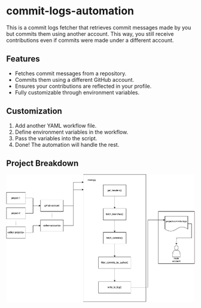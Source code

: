 # commit-logs-automation 

This is a commit logs fetcher that retrieves commit messages made by you but commits them using another account. This way, you still receive contributions even if commits were made under a different account.

## Features
- Fetches commit messages from a repository.
- Commits them using a different GitHub account.
- Ensures your contributions are reflected in your profile.
- Fully customizable through environment variables.

## Customization
1. Add another YAML workflow file.
2. Define environment variables in the workflow.
3. Pass the variables into the script.
4. Done! The automation will handle the rest.

## Project Breakdown
![project breakdown](commit-logs.jpg)